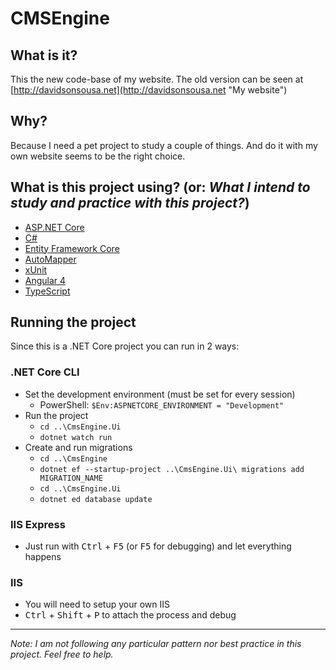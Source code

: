 # CMSEngine
## What is it?
This the new code-base of my website. The old version can be seen at [http://davidsonsousa.net](http://davidsonsousa.net "My website")

## Why?
Because I need a pet project to study a couple of things. And do it with my own website seems to be the right choice.

## What is this project using? (or: _What I intend to study and practice with this project?_)
* [ASP.NET Core](https://docs.microsoft.com/en-us/aspnet/core/)
* [C#](https://www.microsoft.com/net/tutorials/csharp/getting-started)
* [Entity Framework Core](https://docs.microsoft.com/en-us/ef/core/)
* [AutoMapper](http://automapper.org/)
* [xUnit](https://xunit.github.io/)
* [Angular 4](https://angular.io/)
* [TypeScript](http://www.typescriptlang.org/)

## Running the project
Since this is a .NET Core project you can run in 2 ways:

### .NET Core CLI
- Set the development environment (must be set for every session)
  - PowerShell: `$Env:ASPNETCORE_ENVIRONMENT = "Development"`
- Run the project
  - `cd ..\CmsEngine.Ui`
  - `dotnet watch run`
- Create and run migrations
  - `cd ..\CmsEngine`
  - `dotnet ef --startup-project ..\CmsEngine.Ui\ migrations add MIGRATION_NAME`
  - `cd ..\CmsEngine.Ui`
  - `dotnet ed database update`

### IIS Express
- Just run with <kbd>Ctrl</kbd> + <kbd>F5</kbd> (or <kbd>F5</kbd> for debugging) and let everything happens

### IIS
- You will need to setup your own IIS
- <kbd>Ctrl</kbd> + <kbd>Shift</kbd> + <kbd>P</kbd> to attach the process and debug

---

_Note: I am not following any particular pattern nor best practice in this project. Feel free to help._